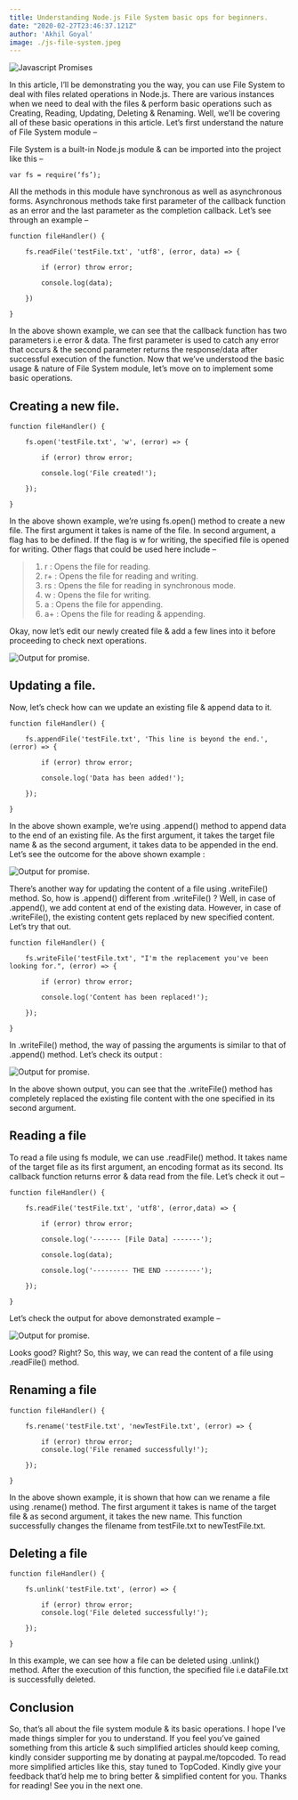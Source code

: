 ```yaml
---
title: Understanding Node.js File System basic ops for beginners.
date: "2020-02-27T23:46:37.121Z"
author: 'Akhil Goyal'
image: ./js-file-system.jpeg
---
```


![Javascript Promises](./js-file-system.jpeg)

In this article, I’ll be demonstrating you the way, you can use File System to deal with files related operations in Node.js. There are various instances when we need to deal with the files & perform basic operations such as Creating, Reading, Updating, Deleting & Renaming. Well, we’ll be covering all of these basic operations in this article. Let’s first understand the nature of File System module –

File System is a built-in Node.js module & can be imported into the project like this –

```
var fs = require(‘fs’);
```

All the methods in this module have synchronous as well as asynchronous forms. Asynchronous methods take first parameter of the callback function as an error and the last parameter as the completion callback. Let’s see through an example –

```
function fileHandler() {
  
    fs.readFile('testFile.txt', 'utf8', (error, data) => {
      
        if (error) throw error;
      
        console.log(data);
      
    })
  
}
```

In the above shown example, we can see that the callback function has two parameters i.e error & data. The first parameter is used to catch any error that occurs & the second parameter returns the response/data after successful execution of the function. Now that we’ve understood the basic usage & nature of File System module, let’s move on to implement some basic operations.

## Creating a new file.

```
function fileHandler() {
  
    fs.open('testFile.txt', 'w', (error) => {
      
        if (error) throw error;
      
        console.log('File created!');
      
    });
  
}
```

In the above shown example, we’re using fs.open() method to create a new file. The first argument it takes is name of the file. In second argument, a flag has to be defined. If the flag is w for writing, the specified file is opened for writing. Other flags that could be used here include –

> 1. r : Opens the file for reading.
> 2. r+ : Opens the file for reading and writing.
> 3. rs : Opens the file for reading in synchronous mode.
> 4. w : Opens the file for writing.
> 5. a : Opens the file for appending.
> 6. a+ : Opens the file for reading & appending.

Okay, now let’s edit our newly created file & add a few lines into it before proceeding to check next operations.

![Output for promise.](./screenshot-1.jpeg)

## Updating a file.

Now, let’s check how can we update an existing file & append data to it.

```
function fileHandler() {
  
    fs.appendFile('testFile.txt', 'This line is beyond the end.', (error) => {
      
        if (error) throw error;
      
        console.log('Data has been added!');
      
    });
  
}
```

In the above shown example, we’re using .append() method to append data to the end of an existing file. As the first argument, it takes the target file name & as the second argument, it takes data to be appended in the end. Let’s see the outcome for the above shown example :

![Output for promise.](./screenshot-2.jpeg)

There’s another way for updating the content of a file using .writeFile() method. So, how is .append() different from .writeFile() ? Well, in case of .append(), we add content at end of the existing data. However, in case of .writeFile(), the existing content gets replaced by new specified content. Let’s try that out.

```
function fileHandler() {
  
    fs.writeFile('testFile.txt', "I'm the replacement you've been looking for.", (error) => {
      
        if (error) throw error;
      
        console.log('Content has been replaced!');
      
    });
  
}
```

In .writeFile() method, the way of passing the arguments is similar to that of .append() method. Let’s check its output :

![Output for promise.](./screenshot-3.jpeg)

In the above shown output, you can see that the .writeFile() method has completely replaced the existing file content with the one specified in its second argument.

## Reading a file

To read a file using fs module, we can use .readFile() method. It takes name of the target file as its first argument, an encoding format as its second. Its callback function returns error & data read from the file. Let’s check it out –

```
function fileHandler() {
  
    fs.readFile('testFile.txt', 'utf8', (error,data) => {
      
        if (error) throw error;
      
        console.log('------- [File Data] -------');
      
        console.log(data);
      
        console.log('--------- THE END ---------');
      
    });
  
}
```

Let’s check the output for above demonstrated example –

![Output for promise.](./screenshot-4.jpeg)

Looks good? Right? So, this way, we can read the content of a file using .readFile() method.

## Renaming a file

```
function fileHandler() {
  
    fs.rename('testFile.txt', 'newTestFile.txt', (error) => {
      
        if (error) throw error;
        console.log('File renamed successfully!');
      
    });
  
}
```

In the above shown example, it is shown that how can we rename a file using .rename() method. The first argument it takes is name of the target file & as second argument, it takes the new name. This function successfully changes the filename from testFile.txt to newTestFile.txt.

## Deleting a file

```
function fileHandler() {
  
    fs.unlink('testFile.txt', (error) => {
      
        if (error) throw error;
        console.log('File deleted successfully!');
      
    });
  
}
```

In this example, we can see how a file can be deleted using .unlink() method. After the execution of this function, the specified file i.e dataFile.txt is successfully deleted.

## Conclusion

So, that’s all about the file system module & its basic operations. I hope I’ve made things simpler for you to understand. If you feel you’ve gained something from this article & such simplified articles should keep coming, kindly consider supporting me by donating at paypal.me/topcoded. To read more simplified articles like this, stay tuned to TopCoded. Kindly give your feedback that’d help me to bring better & simplified content for you. Thanks for reading! See you in the next one.

